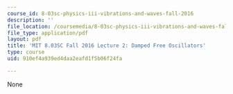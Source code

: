 ```yaml
---
course_id: 8-03sc-physics-iii-vibrations-and-waves-fall-2016
description: ''
file_location: /coursemedia/8-03sc-physics-iii-vibrations-and-waves-fall-2016/910ef4a939ed4daa2eafd1f5b06f24fa_MIT8_03SCF16_Lec2.pdf
file_type: application/pdf
layout: pdf
title: 'MIT 8.03SC Fall 2016 Lecture 2: Damped Free Oscillators'
type: course
uid: 910ef4a939ed4daa2eafd1f5b06f24fa

---
```

None